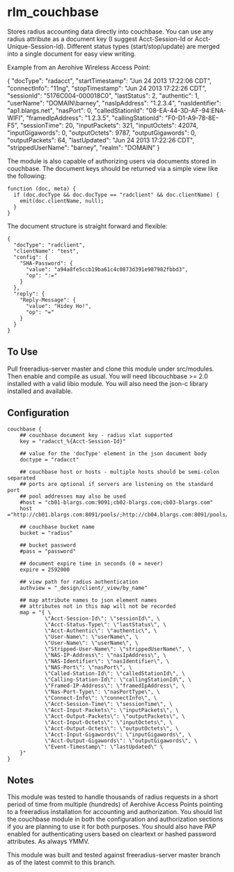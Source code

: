 rlm_couchbase
=============

Stores radius accounting data directly into couchbase. You can use any radius attribute as a document key (I suggest Acct-Session-Id or Acct-Unique-Session-Id).
Different status types (start/stop/update) are merged into a single document for easy view writing.

Example from an Aerohive Wireless Access Point:

  {
     "docType": "radacct",
     "startTimestamp": "Jun 24 2013 17:22:06 CDT",
     "connectInfo": "11ng",
     "stopTimestamp": "Jun 24 2013 17:22:26 CDT",
     "sessionId": "5176C004-000018C0",
     "lastStatus": 2,
     "authentic": 1,
     "userName": "DOMAIN\\barney",
     "nasIpAddress": "1.2.3.4",
     "nasIdentifier": "ap1.blargs.net",
     "nasPort": 0,
     "calledStationId": "08-EA-44-3D-AF-94:ENA-WIFI",
     "framedIpAddress": "1.2.3.5",
     "callingStationId": "F0-D1-A9-78-8E-F5",
     "sessionTime": 20,
     "inputPackets": 321,
     "inputOctets": 42074,
     "inputGigawords": 0,
     "outputOctets": 9787,
     "outputGigawords": 0,
     "outputPackets": 64,
     "lastUpdated": "Jun 24 2013 17:22:26 CDT",
     "strippedUserName": "barney",
     "realm": "DOMAIN"
  }

The module is also capable of authorizing users via documents stored in couchbase.  The document keys should be returned via a simple view like the following:

    function (doc, meta) {
      if (doc.docType && doc.docType == "radclient" && doc.clientName) {
        emit(doc.clientName, null);
      }
    }

The document structure is straight forward and flexible:

    {
      "docType": "radclient",
      "clientName": "test",
      "config": {
        "SHA-Password": {
          "value": "a94a8fe5ccb19ba61c4c0873d391e987982fbbd3",
          "op": ":="
        }
      },
      "reply": {
        "Reply-Message": {
          "value": "Hidey Ho!",
          "op": "="
        }
      }
    }

To Use
------

Pull freeradius-server master and clone this module under src/modules.  Then enable and compile as usual.
You will need libcouchbase >= 2.0 installed with a valid libio module.  You will also need the json-c library installed and available.

Configuration
-------------

    couchbase {
        ## couchbase document key - radius xlat supported
        key = "radacct_%{Acct-Session-Id}"

        ## value for the 'docType' element in the json document body
        doctype = "radacct"

        ## couchbase host or hosts - multiple hosts should be semi-colon separated
        ## ports are optional if servers are listening on the standard port
        ## pool addresses may also be used
        #host = "cb01-blargs.com:9091;cb02-blargs.com;cb03-blargs.com"
        host ="http://cb01.blargs.com:8091/pools/;http://cb04.blargs.com:8091/pools/"

        ## couchbase bucket name
        bucket = "radius"

        ## bucket password
        #pass = "password"

        ## document expire time in seconds (0 = never)
        expire = 2592000

        ## view path for radius authentication
        authview = "_design/client/_view/by_name"

        ## map attribute names to json element names
        ## attributes not in this map will not be recorded
        map = "{ \
                \"Acct-Session-Id\": \"sessionId\", \
                \"Acct-Status-Type\": \"lastStatus\", \
                \"Acct-Authentic\": \"authentic\", \
                \"User-Name\": \"userName\", \
                \"User-Name\": \"userName\", \
                \"Stripped-User-Name\": \"strippedUserName\", \
                \"NAS-IP-Address\": \"nasIpAddress\", \
                \"NAS-Identifier\": \"nasIdentifier\", \
                \"NAS-Port\": \"nasPort\", \
                \"Called-Station-Id\": \"calledStationId\", \
                \"Calling-Station-Id\": \"callingStationId\", \
                \"Framed-IP-Address\": \"framedIpAddress\", \
                \"Nas-Port-Type\": \"nasPortType\", \
                \"Connect-Info\": \"connectInfo\", \
                \"Acct-Session-Time\": \"sessionTime\", \
                \"Acct-Input-Packets\": \"inputPackets\", \
                \"Acct-Output-Packets\": \"outputPackets\", \
                \"Acct-Input-Octets\": \"inputOctets\", \
                \"Acct-Output-Octets\": \"outputOctets\", \
                \"Acct-Input-Gigawords\": \"inputGigawords\", \
                \"Acct-Output-Gigawords\": \"outputGigawords\", \
                \"Event-Timestamp\": \"lastUpdated\" \
        }"
    }

Notes
-----

This module was tested to handle thousands of radius requests in a short period of time from multiple (hundreds) of Aerohive Access Points pointing
to a freeradius installation for accounting and authorization.  You should list the couchbase module in both the configuration and authorization sections
if you are planning to use it for both purposes.  You should also have PAP enabled for authenticating users based on cleartext or hashed password attributes.
As always YMMV.

This module was built and tested against freeradius-server master branch as of the latest commit to this branch.
